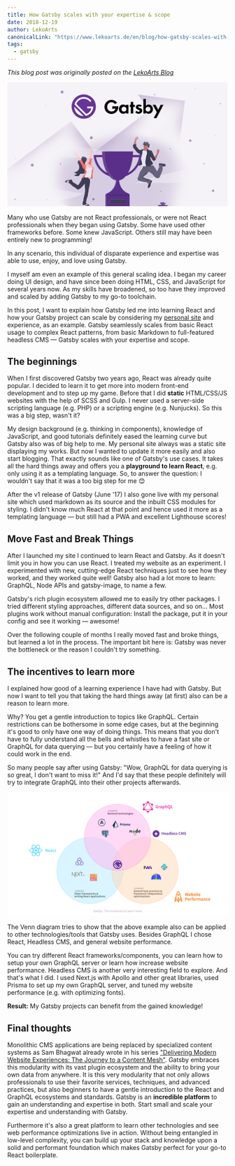 ```yaml
---
title: How Gatsby scales with your expertise & scope
date: 2018-12-19
author: LekoArts
canonicalLink: "https://www.lekoarts.de/en/blog/how-gatsby-scales-with-your-expertise-and-scope"
tags:
  - gatsby
---
```


_This blog post was originally posted on the [LekoArts Blog](https://www.lekoarts.de/en/blog/how-gatsby-scales-with-your-expertise-and-scope)_

![Gatsby Triumph](./images/Gatsby-Scope-Expertise.png)

Many who use Gatsby are not React professionals, or were not React professionals when they began using Gatsby. Some have used other frameworks before. Some knew JavaScript. Others still may have been entirely new to programming!

In any scenario, this individual of disparate experience and expertise was able to use, enjoy, and love using Gatsby.

I myself am even an example of this general scaling idea. I began my career doing UI design, and have since been doing HTML, CSS, and JavaScript for several years now. As my skills have broadened, so too have they improved and scaled by adding Gatsby to my go-to toolchain.

In this post, I want to explain how Gatsby led me into learning React and how your Gatsby project can scale by considering my [personal site](https://www.lekoarts.de/en) and experience, as an example. Gatsby seamlessly scales from basic React usage to complex React patterns, from basic Markdown to full-featured headless CMS — Gatsby scales with your expertise and scope.

## The beginnings

When I first discovered Gatsby two years ago, React was already quite popular. I decided to learn it to get more into modern front-end development and to step up my game. Before that I did **static** HTML/CSS/JS websites with the help of SCSS and Gulp. I never used a server-side scripting language (e.g. PHP) or a scripting engine (e.g. Nunjucks). So this was a big step, wasn't it?

My design background (e.g. thinking in components), knowledge of JavaScript, and good tutorials definitely eased the learning curve but Gatsby also was of big help to me. My personal site always was a static site displaying my works. But now I wanted to update it more easily and also start blogging. That exactly sounds like one of Gatsby's use cases. It takes all the hard things away and offers you a **playground to learn React**, e.g. only using it as a templating language. So, to answer the question: I wouldn't say that it was a too big step for me 😊

After the v1 release of Gatsby (June '17) I also gone live with my personal site which used markdown as its source and the inbuilt CSS modules for styling. I didn't know much React at that point and hence used it more as a templating language — but still had a PWA and excellent Lighthouse scores!

## Move Fast and Break Things

After I launched my site I continued to learn React and Gatsby. As it doesn't limit you in how you can use React. I treated my website as an experiment. I experimented with new, cutting-edge React techniques just to see how they worked, and they worked quite well! Gatsby also had a lot more to learn: GraphQL, Node APIs and gatsby-image, to name a few.

Gatsby's rich plugin ecosystem allowed me to easily try other packages. I tried different styling approaches, different data sources, and so on... Most plugins work without manual configuration: Install the package, put it in your config and see it working — awesome!

Over the following couple of months I really moved fast and broke things, but learned a lot in the process. The important bit here is: Gatsby was never the bottleneck or the reason I couldn't try something.

## The incentives to learn more

I explained how good of a learning experience I have had with Gatsby. But now I want to tell you that taking the hard things away (at first) also can be a reason to learn more.

Why? You get a gentle introduction to topics like GraphQL. Certain restrictions can be bothersome in some edge cases, but at the beginning it's good to only have one way of doing things. This means that you don't have to fully understand all the bells and whistles to have a fast site or GraphQL for data querying — but you certainly have a feeling of how it could work in the end.

So many people say after using Gatsby: "Wow, GraphQL for data querying is so great, I don't want to miss it!" And I'd say that these people definitely will try to integrate GraphQL into their other projects afterwards.

![Venn diagram showing Gatsby, React, GraphQL, and web performance](./images/Venn_React-GraphQL-Web-Performance.jpg)

The Venn diagram tries to show that the above example also can be applied to other technologies/tools that Gatsby uses. Besides GraphQL I chose React, Headless CMS, and general website performance.

You can try different React frameworks/components, you can learn how to setup your own GraphQL server or learn how increase website performance. Headless CMS is another very interesting field to explore. And that's what I did. I used Next.js with Apollo and other great libraries, used Prisma to set up my own GraphQL server, and tuned my website performance (e.g. with optimizing fonts).

**Result:** My Gatsby projects can benefit from the gained knowledge!

## Final thoughts

Monolithic CMS applications are being replaced by specialized content systems as Sam Bhagwat already wrote in his series ["Delivering Modern Website Experiences: The Journey to a Content Mesh"](/blog/2018-10-04-journey-to-the-content-mesh). Gatsby embraces this modularity with its vast plugin ecosystem and the ability to bring your own data from anywhere. It is this very modularity that not only allows professionals to use their favorite services, techniques, and advanced practices, but also beginners to have a gentle introduction to the React and GraphQL ecosystems and standards. Gatsby is an **incredible platform** to gain an understanding and expertise in both. Start small and scale your expertise and understanding with Gatsby.

Furthermore it's also a great platform to learn other technologies and see web performance optimizations live in action. Without being entangled in low-level complexity, you can build up your stack and knowledge upon a solid and performant foundation which makes Gatsby perfect for your go-to React boilerplate.
